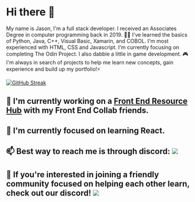 # Hi there 👋
My name is Jason, I'm a full stack developer. I received an Associates Degree in computer programming back in 2019. 👨‍🎓 I've learned the basics of Python, Java, C++, Visual Basic, Xamarin, and COBOL. I'm most experienced with HTML, CSS and Javascript. I'm currently focusing on completing The Odin Project. I also dabble a little in game development. 🎮 I'm always in search of projects to help me learn new concepts, gain experience and build up my portfolio!⚡ 


[![GitHub Streak](https://streak-stats.demolab.com/?user=DenverCoder1)](https://git.io/streak-stats)



## 🔭 I'm currently working on a [Front End Resource Hub](https://github.com/RW2023/fer) with my Front End Collab friends.
## 🌱 I'm currently focused on learning React. 
## 📫 Best way to reach me is through discord: ![](https://dcbadge.vercel.app/api/shield/472199088113188864)
## 👥 If you're interested in joining a friendly community focused on helping each other learn, check out our discord! [![](https://dcbadge.vercel.app/api/server/gQEKFdEMHM)](https://discord.gg/gQEKFdEMHM)
